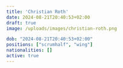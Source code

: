 ```yaml
---
title: 'Christian Roth'
date: 2024-08-21T20:40:53+02:00
draft: true
image: /uploads/images/christian-roth.png

dob: "2024-08-21T20:40:53+02:00"
positions: ["scrumhalf", "wing"]
nationalities: []
active: true
---
```


